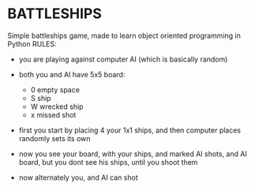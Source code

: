 # BATTLESHIPS
Simple battleships game, made to learn object oriented programming in Python
RULES:
  + you are playing against computer AI (which is basically random)
  + both you and AI have 5x5 board:
    - 0 empty space
    - S ship
    - W wrecked ship
    - x missed shot
    
  + first you start by placing 4 your 1x1 ships, and then computer places randomly sets its own
  + now you see your board, with your ships, and marked AI shots, and AI board, but you dont see his ships, until you shoot them  
  + now alternately you, and AI can shot
